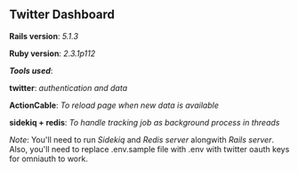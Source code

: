 ## Twitter Dashboard

**Rails version**: *5.1.3*

**Ruby version**: *2.3.1p112*

***Tools used***:

**twitter**: *authentication and data*

**ActionCable**: *To reload page when new data is available*

**sidekiq + redis**: *To handle tracking job as background process in threads*

*Note*: You'll need to run *Sidekiq* and *Redis server* alongwith *Rails server*. Also, you'll need to replace .env.sample file with .env with twitter oauth keys for omniauth to work.
